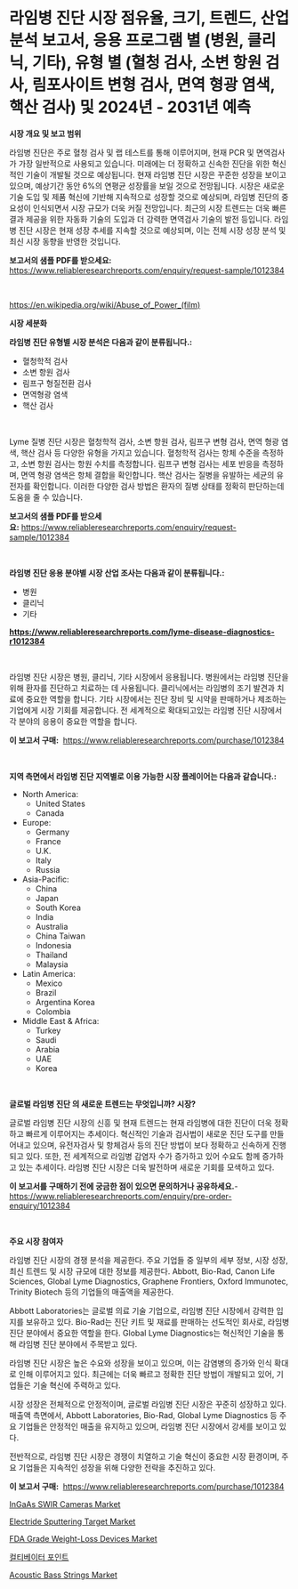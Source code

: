 <p><h1>라임병 진단 시장 점유율, 크기, 트렌드, 산업 분석 보고서, 응용 프로그램 별 (병원, 클리닉, 기타), 유형 별 (혈청 검사, 소변 항원 검사, 림포사이트 변형 검사, 면역 형광 염색, 핵산 검사) 및 2024년 - 2031년 예측</h1></p><p><strong>시장 개요 및 보고 범위</strong></p>
<p><p>라임병 진단은 주로 혈청 검사 및 랩 테스트를 통해 이루어지며, 현재 PCR 및 면역검사가 가장 일반적으로 사용되고 있습니다. 미래에는 더 정확하고 신속한 진단을 위한 혁신적인 기술이 개발될 것으로 예상됩니다. 현재 라임병 진단 시장은 꾸준한 성장을 보이고 있으며, 예상기간 동안 6%의 연평균 성장률을 보일 것으로 전망됩니다. 시장은 새로운 기술 도입 및 제품 혁신에 기반해 지속적으로 성장할 것으로 예상되며, 라임병 진단의 중요성이 인식되면서 시장 규모가 더욱 커질 전망입니다. 최근의 시장 트렌드는 더욱 빠른 결과 제공을 위한 자동화 기술의 도입과 더 강력한 면역검사 기술의 발전 등입니다. 라임병 진단 시장은 현재 성장 추세를 지속할 것으로 예상되며, 이는 전체 시장 성장 분석 및 최신 시장 동향을 반영한 것입니다.</p></p>
<p><strong>보고서의 샘플 PDF를 받으세요:</strong> <a href="https://www.reliableresearchreports.com/enquiry/request-sample/1012384">https://www.reliableresearchreports.com/enquiry/request-sample/1012384</a></p>
<p>&nbsp;</p>
<p><a href="https://en.wikipedia.org/wiki/Abuse_of_Power_(film)">https://en.wikipedia.org/wiki/Abuse_of_Power_(film)</a></p>
<p><strong>시장 세분화</strong></p>
<p><strong>라임병 진단 유형별 시장 분석은 다음과 같이 분류됩니다.:</strong></p>
<p><ul><li>혈청학적 검사</li><li>소변 항원 검사</li><li>림프구 형질전환 검사</li><li>면역형광 염색</li><li>핵산 검사</li></ul></p>
<p>&nbsp;</p>
<p><p>Lyme 질병 진단 시장은 혈청학적 검사, 소변 항원 검사, 림프구 변형 검사, 면역 형광 염색, 핵산 검사 등 다양한 유형을 가지고 있습니다. 혈청학적 검사는 항체 수준을 측정하고, 소변 항원 검사는 항원 수치를 측정합니다. 림프구 변형 검사는 세포 반응을 측정하며, 면역 형광 염색은 항체 결합을 확인합니다. 핵산 검사는 질병을 유발하는 세균의 유전자를 확인합니다. 이러한 다양한 검사 방법은 환자의 질병 상태를 정확히 판단하는데 도움을 줄 수 있습니다.</p></p>
<p><strong>보고서의 샘플 PDF를 받으세요:</strong>&nbsp;<a href="https://www.reliableresearchreports.com/enquiry/request-sample/1012384">https://www.reliableresearchreports.com/enquiry/request-sample/1012384</a></p>
<p>&nbsp;</p>
<p><strong> 라임병 진단 응용 분야별 시장 산업 조사는 다음과 같이 분류됩니다.:</strong></p>
<p><ul><li>병원</li><li>클리닉</li><li>기타</li></ul></p>
<p><strong><a href="https://www.reliableresearchreports.com/lyme-disease-diagnostics-r1012384">https://www.reliableresearchreports.com/lyme-disease-diagnostics-r1012384</a></strong></p>
<p>&nbsp;</p>
<p><p>라임병 진단 시장은 병원, 클리닉, 기타 시장에서 응용됩니다. 병원에서는 라임병 진단을 위해 환자를 진단하고 치료하는 데 사용됩니다. 클리닉에서는 라임병의 조기 발견과 치료에 중요한 역할을 합니다. 기타 시장에서는 진단 장비 및 시약을 판매하거나 제조하는 기업에게 시장 기회를 제공합니다. 전 세계적으로 확대되고있는 라임병 진단 시장에서 각 분야의 응용이 중요한 역할을 합니다.</p></p>
<p><strong>이 보고서 구매:</strong>&nbsp; <a href="https://www.reliableresearchreports.com/purchase/1012384">https://www.reliableresearchreports.com/purchase/1012384</a></p>
<p>&nbsp;</p>
<p><strong>지역 측면에서 라임병 진단 지역별로 이용 가능한 시장 플레이어는 다음과 같습니다.:</strong></p>
<p><ul>
    <li>
        North America:
        <ul>
            <li>United States</li>
            <li>Canada</li>
        </ul>
    </li>
    <li>
        Europe:
        <ul>
            <li>Germany</li>
            <li>France</li>
            <li>U.K.</li>
            <li>Italy</li>
            <li>Russia</li>
        </ul>
    </li>
    <li>
        Asia-Pacific:
        <ul>
            <li>China</li>
            <li>Japan</li>
            <li>South Korea</li>
            <li>India</li>
            <li>Australia</li>
            <li>China Taiwan</li>
            <li>Indonesia</li>
            <li>Thailand</li>
            <li>Malaysia</li>
        </ul>
    </li>
    <li>
        Latin America:
        <ul>
            <li>Mexico</li>
            <li>Brazil</li>
            <li>Argentina Korea</li>
            <li>Colombia</li>
        </ul>
    </li>
    <li>
        Middle East & Africa:
        <ul>
            <li>Turkey</li>
            <li>Saudi</li>
            <li>Arabia</li>
            <li>UAE</li>
            <li>Korea</li>
        </ul>
    </li>
    </ul></p>
<p>&nbsp;</p>
<p><strong>글로벌 라임병 진단 의 새로운 트렌드는 무엇입니까? 시장?</strong></p>
<p><p>글로벌 라임병 진단 시장의 신흥 및 현재 트렌드는 현재 라임병에 대한 진단이 더욱 정확하고 빠르게 이루어지는 추세이다. 혁신적인 기술과 검사법이 새로운 진단 도구를 만들어내고 있으며, 유전자검사 및 항체검사 등의 진단 방법이 보다 정확하고 신속하게 진행되고 있다. 또한, 전 세계적으로 라임병 감염자 수가 증가하고 있어 수요도 함께 증가하고 있는 추세이다. 라임병 진단 시장은 더욱 발전하며 새로운 기회를 모색하고 있다.</p></p>
<p><strong>이 보고서를 구매하기 전에 궁금한 점이 있으면 문의하거나 공유하세요.</strong>- <a href="https://www.reliableresearchreports.com/enquiry/pre-order-enquiry/1012384">https://www.reliableresearchreports.com/enquiry/pre-order-enquiry/1012384</a></p>
<p>&nbsp;</p>
<p><strong>주요 시장 참여자</strong></p>
<p><p>라임병 진단 시장의 경쟁 분석을 제공한다. 주요 기업들 중 일부의 세부 정보, 시장 성장, 최신 트렌드 및 시장 규모에 대한 정보를 제공한다. Abbott, Bio-Rad, Canon Life Sciences, Global Lyme Diagnostics, Graphene Frontiers, Oxford Immunotec, Trinity Biotech 등의 기업들의 매출액을 제공한다.</p><p>Abbott Laboratories는 글로벌 의료 기술 기업으로, 라임병 진단 시장에서 강력한 입지를 보유하고 있다. Bio-Rad는 진단 키트 및 재료를 판매하는 선도적인 회사로, 라임병 진단 분야에서 중요한 역할을 한다. Global Lyme Diagnostics는 혁신적인 기술을 통해 라임병 진단 분야에서 주목받고 있다.</p><p>라임병 진단 시장은 높은 수요와 성장을 보이고 있으며, 이는 감염병의 증가와 인식 확대로 인해 이루어지고 있다. 최근에는 더욱 빠르고 정확한 진단 방법이 개발되고 있어, 기업들은 기술 혁신에 주력하고 있다.</p><p>시장 성장은 전체적으로 안정적이며, 글로벌 라임병 진단 시장은 꾸준히 성장하고 있다. 매출액 측면에서, Abbott Laboratories, Bio-Rad, Global Lyme Diagnostics 등 주요 기업들은 안정적인 매출을 유지하고 있으며, 라임병 진단 시장에서 강세를 보이고 있다. </p><p>전반적으로, 라임병 진단 시장은 경쟁이 치열하고 기술 혁신이 중요한 시장 환경이며, 주요 기업들은 지속적인 성장을 위해 다양한 전략을 추진하고 있다.</p></p>
<p><strong>이 보고서 구매:</strong>&nbsp;&nbsp;<a href="https://www.reliableresearchreports.com/purchase/1012384">https://www.reliableresearchreports.com/purchase/1012384</a></p>
<p><p><a href="https://medium.com/@alyciaebert/ingaas-swir-cameras-market-trends-and-analysis-opportunities-and-challenges-for-future-growth-9607df2e2ceb">InGaAs SWIR Cameras Market</a></p><p><a href="https://medium.com/@presleybode/electride-sputtering-target-market-a-global-and-regional-analysis-focus-on-region-country-level-e96f88b79916">Electride Sputtering Target Market</a></p><p><a href="https://issuu.com/reportprime-2/docs/fda-grade-weight-loss-devices-market-size-2030.ppt">FDA Grade Weight-Loss Devices Market</a></p><p><a href="https://medium.com/@czbtzkwc9/2024%EB%85%84%EB%B6%80%ED%84%B0-2031%EB%85%84%EA%B9%8C%EC%A7%80%EC%9D%98-%EB%B6%84%EC%84%9D%EC%9E%90-%ED%8F%AC%EC%9D%B8%ED%8A%B8-%EC%8B%9C%EC%9E%A5-%EC%97%AD%ED%95%99-%EB%B0%8F-%EC%84%B1%EC%9E%A5-%EB%8F%99%EB%A0%A5%EC%9D%84-%EB%B6%84%EC%84%9D%ED%95%98%EA%B3%A0-%EC%98%88%EC%B8%A1%ED%96%88%EC%8A%B5%EB%8B%88%EB%8B%A4-d598f9093b5f">컬티베이터 포인트</a></p><p><a href="https://github.com/BraidenLucas2019/Market-Research-Report-List-1/blob/main/acoustic-bass-strings-market.md">Acoustic Bass Strings Market</a></p></p>